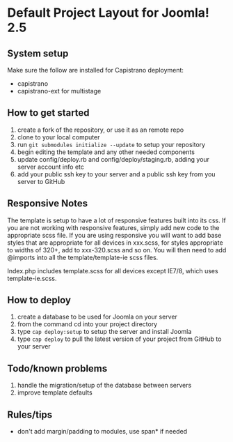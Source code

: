 # Default Project Layout for Joomla! 2.5

## System setup
Make sure the follow are installed for Capistrano deployment:

* capistrano
* capistrano-ext for multistage


## How to get started
1. create a fork of the repository, or use it as an remote repo
1. clone to your local computer
1. run `git submodules initialize --update` to setup your repository
1. begin editing the template and any other needed components
1. update config/deploy.rb and config/deploy/staging.rb, adding your server account info etc
1. add your public ssh key to your server and a public ssh key from you server to GitHub

## Responsive Notes
The template is setup to have a lot of responsive features built into its css. If you are not working with responsive features, simply add new code to the appropriate scss file. If you are using responsive you will want to add base styles that are appropriate for all devices in xxx.scss, for styles appropriate to widths of 320+, add to xxx-320.scss and so on. You will then need to add @imports into all the template/template-ie scss files.

Index.php includes template.scss for all devices except IE7/8, which uses template-ie.scss.

## How to deploy
1. create a database to be used for Joomla on your server
1. from the command cd into your project directory
1. type `cap deploy:setup` to setup the server and install Joomla
1. type `cap deploy` to pull the latest version of your project from GitHub  to your server


## Todo/known problems
1. handle the migration/setup of the database between servers
1. improve template defaults

## Rules/tips
- don't add margin/padding to modules, use span* if needed